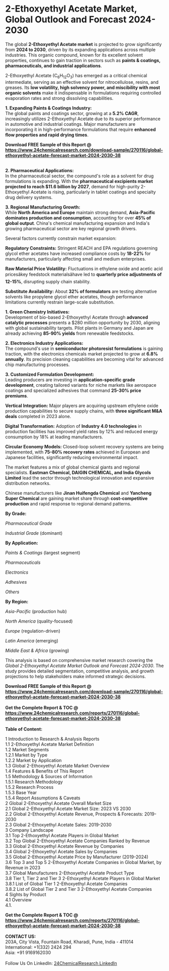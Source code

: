 <h1>2-Ethoxyethyl Acetate Market, Global Outlook and Forecast 2024-2030</h1><p>The global <strong>2-Ethoxyethyl Acetate market</strong> is projected to grow significantly from <strong>2024 to 2030</strong>, driven by its expanding applications across multiple industries. This organic compound, known for its excellent solvent properties, continues to gain traction in sectors such as <strong>paints &amp; coatings, pharmaceuticals, and industrial applications</strong>.</p><p>2-Ethoxyethyl Acetate (C<sub>6</sub>H<sub>12</sub>O<sub>3</sub>) has emerged as a critical chemical intermediate, serving as an effective solvent for nitrocellulose, resins, and greases. Its <strong>low volatility, high solvency power, and miscibility with most organic solvents</strong> make it indispensable in formulations requiring controlled evaporation rates and strong dissolving capabilities.</p><p><strong>1. Expanding Paints &amp; Coatings Industry:</strong><br>
The global paints and coatings sector, growing at a <strong>5.2% CAGR</strong>, increasingly utilizes 2-Ethoxyethyl Acetate due to its superior performance in automotive and industrial coatings. Major manufacturers are incorporating it in high-performance formulations that require <strong>enhanced flow properties and rapid drying times</strong>.</p><div><b>Download FREE Sample of this Report @ 
            <a href="https://www.24chemicalresearch.com/download-sample/270116/global-ethoxyethyl-acetate-forecast-market-2024-2030-38">
            https://www.24chemicalresearch.com/download-sample/270116/global-ethoxyethyl-acetate-forecast-market-2024-2030-38</a></b></div><br><p><strong>2. Pharmaceutical Applications:</strong><br>
In the pharmaceutical sector, the compound's role as a solvent for drug formulations is expanding. With the <strong>pharmaceutical excipients market projected to reach $11.6 billion by 2027</strong>, demand for high-purity 2-Ethoxyethyl Acetate is rising, particularly in tablet coatings and specialty drug delivery systems.</p><p><strong>3. Regional Manufacturing Growth:</strong><br>
While <strong>North America and Europe</strong> maintain strong demand, <strong>Asia-Pacific dominates production and consumption</strong>, accounting for over <strong>45% of global output</strong>. China's chemical manufacturing expansion and India's growing pharmaceutical sector are key regional growth drivers.</p><p>Several factors currently constrain market expansion:</p><p><strong>Regulatory Constraints:</strong> Stringent REACH and EPA regulations governing glycol ether acetates have increased compliance costs by <strong>18-22%</strong> for manufacturers, particularly affecting small and medium enterprises.</p><p><strong>Raw Material Price Volatility:</strong> Fluctuations in ethylene oxide and acetic acid pricesâkey feedstock materialsâhave led to <strong>quarterly price adjustments of 12-15%</strong>, disrupting supply chain stability.</p><p><strong>Substitute Availability:</strong> About <strong>32% of formulators</strong> are testing alternative solvents like propylene glycol ether acetates, though performance limitations currently restrain large-scale substitution.</p><p><strong>1. Green Chemistry Initiatives:</strong><br>
Development of bio-based 2-Ethoxyethyl Acetate through <strong>advanced catalytic processes</strong> presents a $280 million opportunity by 2030, aligning with global sustainability targets. Pilot plants in Germany and Japan are already achieving <strong>85-90% yields</strong> from renewable feedstocks.</p><p><strong>2. Electronics Industry Applications:</strong><br>
The compound's use in <strong>semiconductor photoresist formulations</strong> is gaining traction, with the electronics chemicals market projected to grow at <strong>6.8% annually</strong>. Its precision cleaning capabilities are becoming vital for advanced chip manufacturing processes.</p><p><strong>3. Customized Formulation Development:</strong><br>
Leading producers are investing in <strong>application-specific grade development</strong>, creating tailored variants for niche markets like aerospace coatings and specialized adhesives that command <strong>25-30% price premiums</strong>.</p><p><strong>Vertical Integration:</strong> Major players are acquiring upstream ethylene oxide production capabilities to secure supply chains, with <strong>three significant M&amp;A deals</strong> completed in 2023 alone.</p><p><strong>Digital Transformation:</strong> Adoption of <strong>Industry 4.0 technologies</strong> in production facilities has improved yield rates by 12% and reduced energy consumption by 18% at leading manufacturers.</p><p><strong>Circular Economy Models:</strong> Closed-loop solvent recovery systems are being implemented, with <strong>75-80% recovery rates</strong> achieved in European and Japanese facilities, significantly reducing environmental impact.</p><p>The market features a mix of global chemical giants and regional specialists. <strong>Eastman Chemical, DAIGIN CHEMICAL, and India Glycols Limited</strong> lead the sector through technological innovation and expansive distribution networks.</p><p>Chinese manufacturers like <strong>Jinan Huifengda Chemical</strong> and <strong>Yancheng Super Chemical</strong> are gaining market share through <strong>cost-competitive production</strong> and rapid response to regional demand patterns.</p><p><strong>By Grade:</strong></p><p><em>Pharmaceutical Grade</em></p><p><em>Industrial Grade</em> (dominant)</p><p><strong>By Application:</strong></p><p><em>Paints &amp; Coatings</em> (largest segment)</p><p><em>Pharmaceuticals</em></p><p><em>Electronics</em></p><p><em>Adhesives</em></p><p><em>Others</em></p><p><strong>By Region:</strong></p><p><em>Asia-Pacific</em> (production hub)</p><p><em>North America</em> (quality-focused)</p><p><em>Europe</em> (regulation-driven)</p><p><em>Latin America</em> (emerging)</p><p><em>Middle East &amp; Africa</em> (growing)</p><p>This analysis is based on comprehensive market research covering the <em>Global 2-Ethoxyethyl Acetate Market Outlook and Forecast 2024-2030</em>. The study provides detailed segmentation, competitive analysis, and growth projections to help stakeholders make informed strategic decisions.</p><div><b>Download FREE Sample of this Report @ 
            <a href="https://www.24chemicalresearch.com/download-sample/270116/global-ethoxyethyl-acetate-forecast-market-2024-2030-38">
            https://www.24chemicalresearch.com/download-sample/270116/global-ethoxyethyl-acetate-forecast-market-2024-2030-38</a></b></div><br><div><b>Get the Complete Report & TOC @ 
            <a href="https://www.24chemicalresearch.com/reports/270116/global-ethoxyethyl-acetate-forecast-market-2024-2030-38">
            https://www.24chemicalresearch.com/reports/270116/global-ethoxyethyl-acetate-forecast-market-2024-2030-38</a></b></div><br>
            <b>Table of Content:</b><p>1 Introduction to Research & Analysis Reports<br />
    1.1 2-Ethoxyethyl Acetate Market Definition<br />
    1.2 Market Segments<br />
        1.2.1 Market by Type<br />
        1.2.2 Market by Application<br />
    1.3 Global 2-Ethoxyethyl Acetate Market Overview<br />
    1.4 Features & Benefits of This Report<br />
    1.5 Methodology & Sources of Information<br />
        1.5.1 Research Methodology<br />
        1.5.2 Research Process<br />
        1.5.3 Base Year<br />
        1.5.4 Report Assumptions & Caveats<br />
2 Global 2-Ethoxyethyl Acetate Overall Market Size<br />
    2.1 Global 2-Ethoxyethyl Acetate Market Size: 2023 VS 2030<br />
    2.2 Global 2-Ethoxyethyl Acetate Revenue, Prospects & Forecasts: 2019-2030<br />
    2.3 Global 2-Ethoxyethyl Acetate Sales: 2019-2030<br />
3 Company Landscape<br />
    3.1 Top 2-Ethoxyethyl Acetate Players in Global Market<br />
    3.2 Top Global 2-Ethoxyethyl Acetate Companies Ranked by Revenue<br />
    3.3 Global 2-Ethoxyethyl Acetate Revenue by Companies<br />
    3.4 Global 2-Ethoxyethyl Acetate Sales by Companies<br />
    3.5 Global 2-Ethoxyethyl Acetate Price by Manufacturer (2019-2024)<br />
    3.6 Top 3 and Top 5 2-Ethoxyethyl Acetate Companies in Global Market, by Revenue in 2023<br />
    3.7 Global Manufacturers 2-Ethoxyethyl Acetate Product Type<br />
    3.8 Tier 1, Tier 2 and Tier 3 2-Ethoxyethyl Acetate Players in Global Market<br />
        3.8.1 List of Global Tier 1 2-Ethoxyethyl Acetate Companies<br />
        3.8.2 List of Global Tier 2 and Tier 3 2-Ethoxyethyl Acetate Companies<br />
4 Sights by Product<br />
    4.1 Overview<br />
        4.1.</p><div><b>Get the Complete Report & TOC @ 
            <a href="https://www.24chemicalresearch.com/reports/270116/global-ethoxyethyl-acetate-forecast-market-2024-2030-38">
            https://www.24chemicalresearch.com/reports/270116/global-ethoxyethyl-acetate-forecast-market-2024-2030-38</a></b></div><br><b>CONTACT US:</b><br>
            203A, City Vista, Fountain Road, Kharadi, Pune, India - 411014<br>
            International: +1(332) 2424 294<br>
            Asia: +91 9169162030 <br><br>
            Follow Us On LinkedIn: <a href="https://www.linkedin.com/company/24chemicalresearch/">24ChemicalResearch LinkedIn</a>